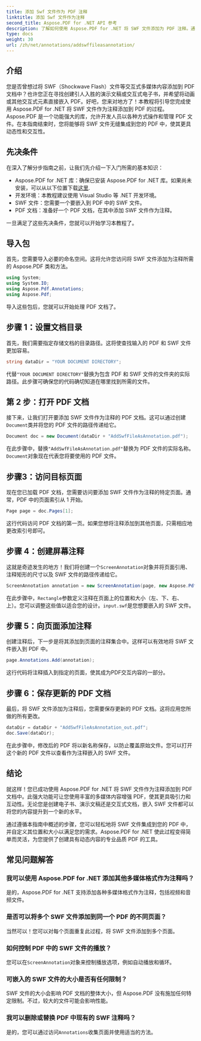 ```yaml
---
title: 添加 Swf 文件作为 PDF 注释
linktitle: 添加 Swf 文件作为注释
second_title: Aspose.PDF for .NET API 参考
description: 了解如何使用 Aspose.PDF for .NET 将 SWF 文件添加为 PDF 注释。通过此详细教程使用交互式多媒体内容增强您的 PDF。
type: docs
weight: 30
url: /zh/net/annotations/addswffileasannotation/
---
```

## 介绍

您是否曾想过将 SWF（Shockwave Flash）文件等交互式多媒体内容添加到 PDF 文档中？也许您正在寻找创建引人入胜的演示文稿或交互式电子书，并希望将动画或其他交互式元素直接嵌入 PDF。好吧，您来对地方了！本教程将引导您完成使用 Aspose.PDF for .NET 将 SWF 文件作为注释添加到 PDF 的过程。Aspose.PDF 是一个功能强大的库，允许开发人员以各种方式操作和管理 PDF 文件。在本指南结束时，您将能够将 SWF 文件无缝集成到您的 PDF 中，使其更具动态性和交互性。

## 先决条件

在深入了解分步指南之前，让我们先介绍一下入门所需的基本知识：

- Aspose.PDF for .NET 库：确保已安装 Aspose.PDF for .NET 库。如果尚未安装，可以从以下位置下载[这里](https://releases.aspose.com/pdf/net/).
- 开发环境：本教程建议使用 Visual Studio 等 .NET 开发环境。
- SWF 文件：您需要一个要嵌入到 PDF 中的 SWF 文件。
- PDF 文档：准备好一个 PDF 文档，在其中添加 SWF 文件作为注释。

一旦满足了这些先决条件，您就可以开始学习本教程了。

## 导入包

首先，您需要导入必要的命名空间。这将允许您访问将 SWF 文件添加为注释所需的 Aspose.PDF 类和方法。

```csharp
using System;
using System.IO;
using Aspose.Pdf.Annotations;
using Aspose.Pdf;
```

导入这些包后，您就可以开始处理 PDF 文档了。

## 步骤 1：设置文档目录

首先，我们需要指定存储文档的目录路径。这将使查找输入的 PDF 和 SWF 文件更加容易。

```csharp
string dataDir = "YOUR DOCUMENT DIRECTORY";
```

代替`"YOUR DOCUMENT DIRECTORY"`替换为包含 PDF 和 SWF 文件的文件夹的实际路径。此步骤可确保您的代码确切知道在哪里找到所需的文件。

## 第 2 步：打开 PDF 文档

接下来，让我们打开要添加 SWF 文件作为注释的 PDF 文档。这可以通过创建`Document`类并将您的 PDF 文件的路径传递给它。

```csharp
Document doc = new Document(dataDir + "AddSwfFileAsAnnotation.pdf");
```

在此步骤中，替换`"AddSwfFileAsAnnotation.pdf"`替换为 PDF 文件的实际名称。`Document`对象现在代表您将要使用的 PDF 文件。

## 步骤3：访问目标页面

现在您已加载 PDF 文档，您需要访问要添加 SWF 文件作为注释的特定页面。通常，PDF 中的页面索引从 1 开始。

```csharp
Page page = doc.Pages[1];
```

这行代码访问 PDF 文档的第一页。如果您想将注释添加到其他页面，只需相应地更改索引号即可。

## 步骤 4：创建屏幕注释

这就是奇迹发生的地方！我们将创建一个`ScreenAnnotation`对象并将页面引用、注释矩形的尺寸以及 SWF 文件的路径传递给它。

```csharp
ScreenAnnotation annotation = new ScreenAnnotation(page, new Aspose.Pdf.Rectangle(0, 400, 600, 700), dataDir + "input.swf");
```

在此步骤中，`Rectangle`参数定义注释在页面上的位置和大小（左、下、右、上）。您可以调整这些值以适合您的设计。`input.swf`是您想要嵌入的 SWF 文件。

## 步骤 5：向页面添加注释

创建注释后，下一步是将其添加到页面的注释集合中。这样可以有效地将 SWF 文件嵌入到 PDF 中。

```csharp
page.Annotations.Add(annotation);
```

这行代码将注释插入到指定的页面，使其成为PDF交互内容的一部分。

## 步骤 6：保存更新的 PDF 文档

最后，将 SWF 文件添加为注释后，您需要保存更新的 PDF 文档。这将应用您所做的所有更改。

```csharp
dataDir = dataDir + "AddSwfFileAsAnnotation_out.pdf";
doc.Save(dataDir);
```

在此步骤中，修改后的 PDF 将以新名称保存，以防止覆盖原始文件。您可以打开这个新的 PDF 文件以查看作为注释嵌入的 SWF 文件。

## 结论

就这样！您已成功使用 Aspose.PDF for .NET 将 SWF 文件作为注释添加到 PDF 文档中。此强大功能可让您使用丰富的多媒体内容增强 PDF，使其更具吸引力和互动性。无论您是创建电子书、演示文稿还是交互式文档，嵌入 SWF 文件都可以将您的内容提升到一个新的水平。

通过遵循本指南中概述的步骤，您可以轻松地将 SWF 文件集成到您的 PDF 中，并自定义其位置和大小以满足您的需求。Aspose.PDF for .NET 使此过程变得简单而灵活，为您提供了创建具有动态内容的专业品质 PDF 的工具。

## 常见问题解答

### 我可以使用 Aspose.PDF for .NET 添加其他多媒体格式作为注释吗？
是的，Aspose.PDF for .NET 支持添加各种多媒体格式作为注释，包括视频和音频文件。

### 是否可以将多个 SWF 文件添加到同一个 PDF 的不同页面？
当然可以！您可以对每个页面重复此过程，将 SWF 文件添加到多个页面。

### 如何控制 PDF 中的 SWF 文件的播放？
您可以在`ScreenAnnotation`对象来控制播放选项，例如自动播放和循环。

### 可嵌入的 SWF 文件的大小是否有任何限制？
SWF 文件的大小会影响 PDF 文档的整体大小，但 Aspose.PDF 没有施加任何特定限制。不过，较大的文件可能会影响性能。

### 我可以删除或替换 PDF 中现有的 SWF 注释吗？
是的，您可以通过访问`Annotations`收集页面并使用适当的方法。